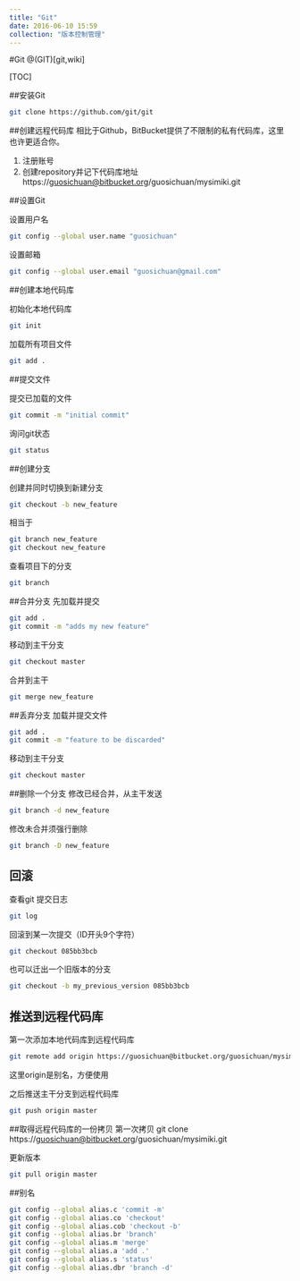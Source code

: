 ```yaml
---
title: "Git"
date: 2016-06-10 15:59
collection: "版本控制管理"
---
```

#Git
@(GIT)[git,wiki]

[TOC]

##安装Git
```bash
git clone https://github.com/git/git
```

##创建远程代码库
相比于Github，BitBucket提供了不限制的私有代码库，这里也许更适合你。

1. 注册账号
2. 创建repository并记下代码库地址 https://guosichuan@bitbucket.org/guosichuan/mysimiki.git


##设置Git

设置用户名
```bash
git config --global user.name "guosichuan"
```

设置邮箱
```bash
git config --global user.email "guosichuan@gmail.com"
```

##创建本地代码库

初始化本地代码库
```bash
git init
```

加载所有项目文件
```bash
git add .
```

##提交文件

提交已加载的文件
```bash
git commit -m "initial commit"
```

询问git状态
```bash
git status
```

##创建分支

创建并同时切换到新建分支

```bash
git checkout -b new_feature
```

相当于

```bash
git branch new_feature
git checkout new_feature
```

查看项目下的分支

```bash
git branch
```

##合并分支
先加载并提交

```bash
git add .
git commit -m "adds my new feature"
```

移动到主干分支

```bash
git checkout master
```

合并到主干

```bash
git merge new_feature
```

##丢弃分支
加载并提交文件

```bash
git add .
git commit -m "feature to be discarded"
```

移动到主干分支

```bash
git checkout master
```

##删除一个分支
修改已经合并，从主干发送

```bash
git branch -d new_feature
```

修改未合并须强行删除

```bash
git branch -D new_feature
```

## 回滚

查看git 提交日志

```bash
git log
```

回滚到某一次提交（ID开头9个字符）

```bash
git checkout 085bb3bcb
```

也可以迁出一个旧版本的分支

```bash
git checkout -b my_previous_version 085bb3bcb
```

## 推送到远程代码库
第一次添加本地代码库到远程代码库

```bash
git remote add origin https://guosichuan@bitbucket.org/guosichuan/mysimiki.git
```
这里origin是别名，方便使用

之后推送主干分支到远程代码库

```bash
git push origin master
```

##取得远程代码库的一份拷贝
第一次拷贝
git clone https://guosichuan@bitbucket.org/guosichuan/mysimiki.git

更新版本

```bash
git pull origin master
```

##别名

```bash
git config --global alias.c 'commit -m'
git config --global alias.co 'checkout'
git config --global alias.cob 'checkout -b'
git config --global alias.br 'branch'
git config --global alias.m 'merge'
git config --global alias.a 'add .'
git config --global alias.s 'status'
git config --global alias.dbr 'branch -d'
```




